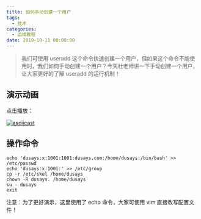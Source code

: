 ```yaml
---
title: 如何手动创建一个用户
tags:
  - 技术
categories:
  - 运维教程
date: 2019-10-11 00:00:00
---
```


> 我们可使用 useradd 这个命令快速创建一个用户，但如果这个命令不能使用时，我们如何手动创建一个用户？今天杜老师讲一下手动创建一个用户，让大家更好的了解 useradd 的运行机制！

<!-- more -->

## 演示动画

点击播放：

[![asciicast](https://asciinema.org/a/281283.svg)](https://asciinema.org/a/281283)

## 操作命令

```
echo 'dusays:x:1001:1001:dusays.com:/home/dusays:/bin/bash' >> /etc/passwd
echo 'dusays:x:1001:' >> /etc/group
cp -r /etc/skel /home/dusays
chown -R dusays. /home/dusays
su - dusays
exit
```

注意：为了更好演示，这里使用了 echo 命令，大家可使用 vim 直接改写配置文件！